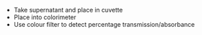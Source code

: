 - Take supernatant and place in cuvette 
- Place into colorimeter
- Use colour filter to detect percentage transmission/absorbance 